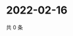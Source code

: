 # 2022-02-16

共 0 条

<!-- BEGIN WEIBO -->
<!-- 最后更新时间 Wed Feb 16 2022 07:15:00 GMT+0800 (China Standard Time) -->

<!-- END WEIBO -->
